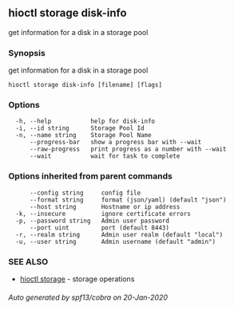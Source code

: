 ## hioctl storage disk-info

get information for a disk in a storage pool

### Synopsis

get information for a disk in a storage pool

```
hioctl storage disk-info [filename] [flags]
```

### Options

```
  -h, --help           help for disk-info
  -i, --id string      Storage Pool Id
  -n, --name string    Storage Pool Name
      --progress-bar   show a progress bar with --wait
      --raw-progress   print progress as a number with --wait
      --wait           wait for task to complete
```

### Options inherited from parent commands

```
      --config string     config file
      --format string     format (json/yaml) (default "json")
      --host string       Hostname or ip address
  -k, --insecure          ignore certificate errors
  -p, --password string   Admin user password
      --port uint         port (default 8443)
  -r, --realm string      Admin user realm (default "local")
  -u, --user string       Admin username (default "admin")
```

### SEE ALSO

* [hioctl storage](hioctl_storage.md)	 - storage operations

###### Auto generated by spf13/cobra on 20-Jan-2020
